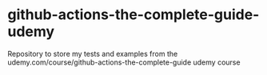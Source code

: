 # github-actions-the-complete-guide-udemy
Repository to store my tests and examples from the udemy.com/course/github-actions-the-complete-guide udemy course
